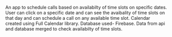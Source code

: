 An app to schedule calls based on availabilty of time slots on specific dates. User can click on a specific date and can see the avaibality of time slots on that day and can schedule a call on any available time slot.
Calendar created using Full Calendar library. Database used- Firebase. Data from api and database merged to check availabilty of time slots. 

